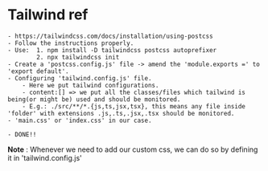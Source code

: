 # Tailwind ref
    - https://tailwindcss.com/docs/installation/using-postcss
    - Follow the instructions properly.
    - Use:  1. npm install -D tailwindcss postcss autoprefixer
            2. npx tailwindcss init
    - Create a 'postcss.config.js' file -> amend the 'module.exports =' to 'export default'.
    - Configuring 'tailwind.config.js' file.
        - Here we put tailwind configurations.
        - content:[] => we put all the classes/files which tailwind is being(or might be) used and should be monitored.
        - E.g.: ./src/**/*.{js,ts,jsx,tsx}, this means any file inside 'folder' with extensions .js,.ts,.jsx,.tsx should be monitored.
    - 'main.css' or 'index.css' in our case.

    - DONE!!


**Note** : Whenever we need to add our custom css, we can do so by defining it in 'tailwind.config.js'